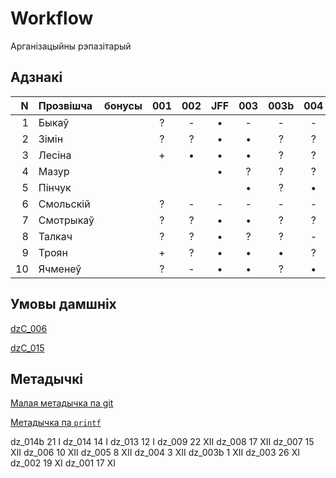 # Workflow

Арганізацыйны рэпазітарый

## Адзнакі

|N  |Прозвішча         |бонусы|001|002|JFF|003|003b|004|005|006|007|008|009|013|014|014b|015|
|--:|:-----------------|:----:|:-:|:-:|:-:|:-:|:--:|:-:|:-:|:-:|:-:|:-:|:-:|:-:|:-:|:--:|:-:|
|1  |Быкаў             |      |?  |-  |•  |-  |-   |-  |   |-  |   |   |   |   |   |    |   |
|2  |Зімін             |      |?  |?  |•  |•  |?   |?  |   |?  |   |   |   |   |   |    |   |
|3  |Лесіна            |      |+  |•  |•  |•  |?   |?  |   |•  |   |   |   |   |   |    |   |
|4  |Мазур             |      |   |   |•  |?  |?   |?  |   |?  |   |   |   |   |   |    |   |
|5  |Пінчук            |      |   |   |   |•  |?   |•  |•  |-  |   |   |   |   |   |    |   |
|6  |Смольскій         |      |?  |-  |-  |-  |-   |-  |   |-  |   |   |   |   |   |    |   |
|7  |Смотрыкаў         |      |?  |?  |•  |•  |?   |?  |   |   |   |   |   |   |   |    |   |
|8  |Талкач            |      |?  |?  |•  |?  |?   |-  |   |   |   |   |   |   |   |    |   |
|9  |Троян             |      |+  |?  |•  |•  |•   |?  |•  |•  |   |   |   |   |   |    |   |
|10 |Ячменеў           |      |?  |-  |•  |•  |?   |•  |   |   |   |   |   |   |   |    |   |

## Умовы дамшніх

[dzC_006](https://github.com/itstepP1102014/Workflow/releases/download/dzC_006/dzC_006.pdf)

[dzC_015](https://github.com/itstepP1102014/Workflow/releases/download/dzC_0015/dzC_015.pdf)

## Метадычкі

[Малая метадычка па git](https://github.com/itstepP1102014/Workflow/releases/download/aboutGit/AboutGit.pdf)

[Метадычка па `printf`](https://github.com/itstepP1102014/Workflow/releases/download/output/Output.pdf)

dz_014b 21 I
dz_014  14 I
dz_013 12 I
dz_009 22 XII
dz_008 17 XII
dz_007 15 XII
dz_006 10 XII
dz_005 8 XII
dz_004 3 XII
dz_003b 1 XII
dz_003 26 XI
dz_002 19 XI
dz_001 17 XI
